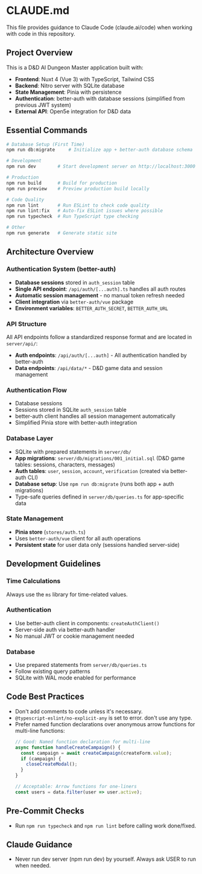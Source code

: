 # CLAUDE.md

This file provides guidance to Claude Code (claude.ai/code) when working with code in this repository.

## Project Overview

This is a D&D AI Dungeon Master application built with:
- **Frontend**: Nuxt 4 (Vue 3) with TypeScript, Tailwind CSS
- **Backend**: Nitro server with SQLite database
- **State Management**: Pinia with persistence
- **Authentication**: better-auth with database sessions (simplified from previous JWT system)
- **External API**: Open5e integration for D&D data

## Essential Commands

```bash
# Database Setup (First Time)
npm run db:migrate     # Initialize app + better-auth database schema

# Development
npm run dev        # Start development server on http://localhost:3000

# Production
npm run build      # Build for production
npm run preview    # Preview production build locally

# Code Quality
npm run lint       # Run ESLint to check code quality
npm run lint:fix   # Auto-fix ESLint issues where possible
npm run typecheck  # Run TypeScript type checking

# Other
npm run generate   # Generate static site
```

## Architecture Overview

### Authentication System (better-auth)
- **Database sessions** stored in `auth_session` table
- **Single API endpoint**: `/api/auth/[...auth].ts` handles all auth routes
- **Automatic session management** - no manual token refresh needed
- **Client integration** via `better-auth/vue` package
- **Environment variables**: `BETTER_AUTH_SECRET`, `BETTER_AUTH_URL`

### API Structure
All API endpoints follow a standardized response format and are located in `server/api/`:
- **Auth endpoints**: `/api/auth/[...auth]` - All authentication handled by better-auth
- **Data endpoints**: `/api/data/*` - D&D game data and session management

### Authentication Flow
- Database sessions
- Sessions stored in SQLite `auth_session` table
- better-auth client handles all session management automatically
- Simplified Pinia store with better-auth integration

### Database Layer
- SQLite with prepared statements in `server/db/`
- **App migrations**: `server/db/migrations/001_initial.sql` (D&D game tables: sessions, characters, messages)
- **Auth tables**: `user`, `session`, `account`, `verification` (created via better-auth CLI)
- **Database setup**: Use `npm run db:migrate` (runs both app + auth migrations)
- Type-safe queries defined in `server/db/queries.ts` for app-specific data

### State Management
- **Pinia store** (`stores/auth.ts`)
- Uses `better-auth/vue` client for all auth operations
- **Persistent state** for user data only (sessions handled server-side)

## Development Guidelines

### Time Calculations
Always use the `ms` library for time-related values.

### Authentication
- Use better-auth client in components: `createAuthClient()`
- Server-side auth via better-auth handler
- No manual JWT or cookie management needed

### Database
- Use prepared statements from `server/db/queries.ts`
- Follow existing query patterns
- SQLite with WAL mode enabled for performance

## Code Best Practices

- Don't add comments to code unless it's necessary.
- `@typescript-eslint/no-explicit-any` is set to error. don't use any type.
- Prefer named function declarations over anonymous arrow functions for multi-line functions:
  ```javascript
  // Good: Named function declaration for multi-line
  async function handleCreateCampaign() {
    const campaign = await createCampaign(createForm.value);
    if (campaign) {
      closeCreateModal();
    }
  }
  
  // Acceptable: Arrow functions for one-liners
  const users = data.filter(user => user.active);
  ```

## Pre-Commit Checks

- Run `npm run typecheck` and `npm run lint` before calling work done/fixed.

## Claude Guidance

- Never run dev server (npm run dev) by yourself. Always ask USER to run when needed.